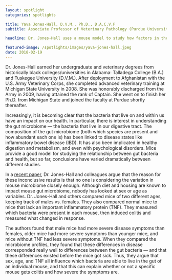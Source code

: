```yaml
---
layout: spotlight
categories: spotlights

title: Yava Jones-Hall, D.V.M., Ph.D., D.A.C.V.P
subtitle: Associate Professor of Veterinary Pathology (Purdue University)

headline: Dr. Jones-Hall uses a mouse model to study how factors in the gut can influence inflammatory bowel disease (IBD) and the risks of IBD progressing into colon cancer.

featured-image: /spotlights/images/yava-jones-hall.jpeg
date: 2018-02-19
---
```


Dr. Jones-Hall earned her undergraduate and veterinary degrees from historically black colleges/universities in Alabama: Talladega College (B.A.) and Tuskegee University (D.V.M.). After deployment to Afghanistan with the U.S. Army Veterinary Corps, she completed advanced veterinary training at Michigan State University in 2008. She was honorably discharged from the Army in 2009, having attained the rank of Captain. She went on to finish her Ph.D. from Michigan State and joined the faculty at Purdue shortly thereafter.

Increasingly, it is becoming clear that the bacteria that live on and within us have an impact on our health. In particular, there is interest in understanding the gut microbiome — the bacteria that live in our digestive tract. The composition of the gut microbiome (both which species are present and how abundant each one is) has been linked to disease states like inflammatory bowel disease (IBD). It has also been implicated in healthy digestion and metabolism, and even with psychological disorders. Mice provide a good model for studying the relationship between gut bacteria and health, but so far, conclusions have varied dramatically between different studies.

In a <a class="light-bg" href="https://doi.org/10.1016/j.yexmp.2017.11.014" target="_blank" rel="noopener noreferrer">recent paper</a>, Dr. Jones-Hall and colleagues argue that the reason for these inconclusive results is that no one is considering the variation in mouse microbiome closely enough. Although diet and housing are known to impact mouse gut microbiome, nobody has looked at sex or age as variables. Dr. Jones-Hall and others compared mice of two different ages, keeping track of males vs. females. They also compared normal mice to mice that lack an important inflammatory protein (TNF). They measured which bacteria were present in each mouse, then induced colitis and measured what changed in response.

The authors found that male mice had more severe disease symptoms than females, older mice had more severe symptoms than younger mice, and mice without TNF had less severe symptoms. When they compared the microbiome profiles, they found that these differences in disease corresponded really well to differences between the gut bacteria — and that these differences existed before the mice got sick. Thus, they argue that sex, age, and TNF all influence which bacteria are able to live in the gut of an individual mouse, and that this can explain whether or not a specific mouse gets colitis and how severe the symptoms are.
